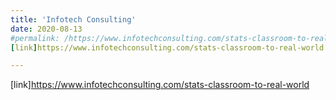 ```yaml
---
title: 'Infotech Consulting'
date: 2020-08-13
#permalink: /https://www.infotechconsulting.com/stats-classroom-to-real-world/
[link]https://www.infotechconsulting.com/stats-classroom-to-real-world

---
```


[link]https://www.infotechconsulting.com/stats-classroom-to-real-world
